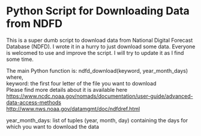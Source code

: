 # Python Script for Downloading Data from NDFD
This is a super dumb script to download data from National Digital Forecast Database (NDFD). I wrote it in a hurry to just download some data. Everyone is welcomed to use and improve the script. I will try to update it as I find some time. 

The main Python function is: ndfd_download(keyword, year_month_days)   
where,  
  keyword: the first four letter of the file you want to download  
  Please find more details about it is available here  
  https://www.ncdc.noaa.gov/nomads/documentation/user-guide/advanced-data-access-methods  
  http://www.nws.noaa.gov/datamgmt/doc/ndfdref.html 
  
  year_month_days: list of tuples (year, month, day) containing the days for which you want to download the data  
